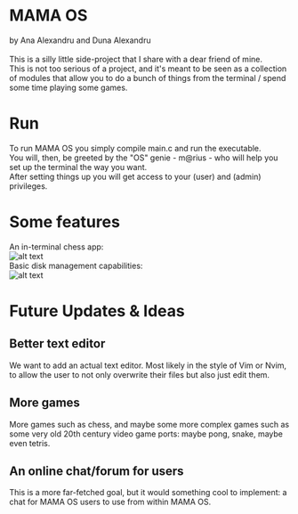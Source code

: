 # MAMA OS
by Ana Alexandru and Duna Alexandru<br>
<br>
This is a silly little side-project that I share with a dear friend of mine.<br>
This is not too serious of a project, and it's meant to be seen as a collection of modules that allow you to do a bunch of things from the terminal / spend some time playing some games.<br>
# Run
To run MAMA OS you simply compile main.c and run the executable.<br>
You will, then, be greeted by the "OS" genie - m@rius - who will help you set up the terminal the way you want.<br>
After setting things up you will get access to your (user) and (admin) privileges.
# Some features
An in-terminal chess app:<br>
![alt text](https://media.discordapp.net/attachments/346995904454197248/1085207630521319474/image.png?width=340&height=676)<br>
Basic disk management capabilities:<br>
![alt text](https://media.discordapp.net/attachments/346995904454197248/1085217807777673216/image.png?width=720&height=516)<br>
# Future Updates & Ideas
## Better text editor
We want to add an actual text editor. Most likely in the style of Vim or Nvim, to allow the user to not only overwrite their files but also just edit them.<br>
## More games
More games such as chess, and maybe some more complex games such as some very old 20th century video game ports: maybe pong, snake, maybe even tetris.<br>
## An online chat/forum for users
This is a more far-fetched goal, but it would something cool to implement: a chat for MAMA OS users to use from within MAMA OS.
